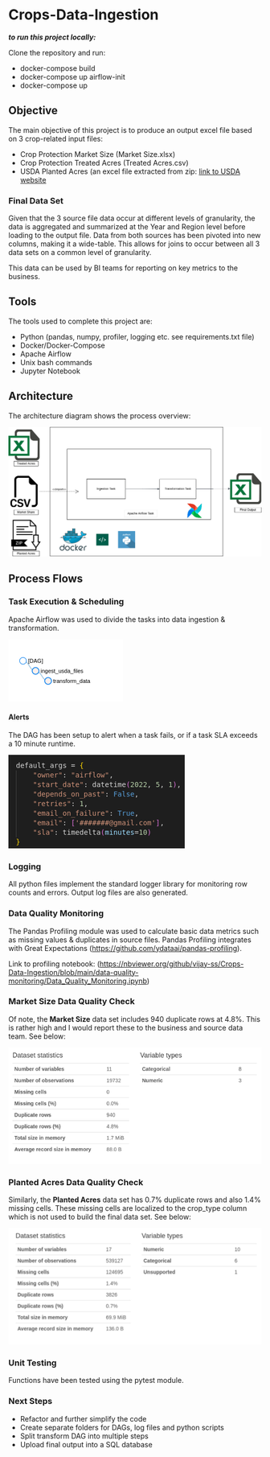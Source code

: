 # Crops-Data-Ingestion

***to run this project locally:***

Clone the repository and run:
- docker-compose build
- docker-compose up airflow-init
- docker-compose up

## Objective

The main objective of this project is to produce an output excel file based on 3 crop-related input files:

- Crop Protection Market Size (Market Size.xlsx)
- Crop Protection Treated Acres (Treated Acres.csv)
- USDA Planted Acres (an excel file extracted from zip: [link to USDA website](https://www.fsa.usda.gov/news-room/efoia/electronic-reading-room/frequently-requested-information/crop-acreage-data/index)

### Final Data Set

Given that the 3 source file data occur at different levels of granularity, the data is aggregated and summarized at the Year and Region level before loading to the output file. Data from both sources has been pivoted into new columns, making it a wide-table. This allows for joins to occur between all 3 data sets on a common level of granularity.

This data can be used by BI teams for reporting on key metrics to the business.

## Tools

The tools used to complete this project are:
- Python (pandas, numpy, profiler, logging etc. see requirements.txt file)
- Docker/Docker-Compose
- Apache Airflow
- Unix bash commands
- Jupyter Notebook

## Architecture

The architecture diagram shows the process overview:

![](images/crops-architecture.png)

## Process Flows

### Task Execution & Scheduling

Apache Airflow was used to divide the tasks into data ingestion & transformation.

![](images/DAG.png)

#### Alerts

The DAG has been setup to alert when a task fails, or if a task SLA exceeds a 10 minute runtime.

![](images/airflow-alert.png)

### Logging

All python files implement the standard logger library for monitoring row counts and errors. Output log files are also generated.

### Data Quality Monitoring

The Pandas Profiling module was used to calculate basic data metrics such as missing values & duplicates in source files. Pandas Profiling integrates with Great Expectations (https://github.com/ydataai/pandas-profiling).

Link to profiling notebook: (https://nbviewer.org/github/vijay-ss/Crops-Data-Ingestion/blob/main/data-quality-monitoring/Data_Quality_Monitoring.ipynb)

### Market Size Data Quality Check

Of note, the **Market Size** data set includes 940 duplicate rows at 4.8%. This is rather high and I would report these to the business and source data team. See below:

![](images/market-size-profile.png)

### Planted Acres Data Quality Check

Similarly, the **Planted Acres** data set has 0.7% duplicate rows and also 1.4% missing cells. These missing cells are localized to the crop_type column which is not used to build the final data set. See below:

![](images/planted-acres-profile.png)

### Unit Testing

Functions have been tested using the pytest module.

### Next Steps

- Refactor and further simplify the code
- Create separate folders for DAGs, log files and python scripts
- Split transform DAG into multiple steps
- Upload final output into a SQL database
